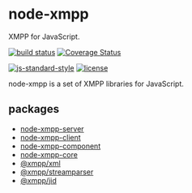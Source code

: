 # node-xmpp

XMPP for JavaScript.

[![build status](https://img.shields.io/travis/node-xmpp/node-xmpp/master.svg?maxAge=2592000&style=flat-square)](https://travis-ci.org/node-xmpp/node-xmpp/branches)
[![Coverage Status](https://img.shields.io/coveralls/node-xmpp/node-xmpp.svg?maxAge=2592000&style=flat-square)](https://coveralls.io/r/node-xmpp/node-xmpp)

[![js-standard-style](https://img.shields.io/badge/code%20style-standard-brightgreen.svg?maxAge=2592000&style=flat-square)](http://standardjs.com/)
[![license](https://img.shields.io/github/license/node-xmpp/node-xmpp.svg?maxAge=2592000&style=flat-square)](https://raw.githubusercontent.com/node-xmpp/node-xmpp/master/LICENSE)

node-xmpp is a set of XMPP libraries for JavaScript.

## packages

- [node-xmpp-server](https://github.com/node-xmpp/node-xmpp/tree/master/packages/node-xmpp-server)
- [node-xmpp-client](https://github.com/node-xmpp/node-xmpp/tree/master/packages/node-xmpp-client)
- [node-xmpp-component](https://github.com/node-xmpp/node-xmpp/tree/master/packages/node-xmpp-component)
- [node-xmpp-core](https://github.com/node-xmpp/node-xmpp/tree/master/packages/node-xmpp-core)
- [@xmpp/xml](https://github.com/node-xmpp/node-xmpp/tree/master/packages/xml)
- [@xmpp/streamparser](https://github.com/node-xmpp/node-xmpp/tree/master/packages/streamparser)
- [@xmpp/jid](https://github.com/node-xmpp/node-xmpp/tree/master/packages/jid)
